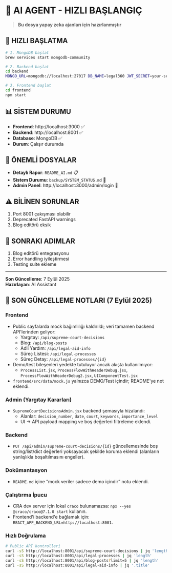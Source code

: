 # 🤖 AI AGENT - HIZLI BAŞLANGIÇ

> **Bu dosya yapay zeka ajanları için hazırlanmıştır**

## 🚀 HIZLI BAŞLATMA

```bash
# 1. MongoDB başlat
brew services start mongodb-community

# 2. Backend başlat
cd backend
MONGO_URL=mongodb://localhost:27017 DB_NAME=legal360 JWT_SECRET=your-secret-key PORT=8001 python3 server.py

# 3. Frontend başlat
cd frontend
npm start
```

## 📊 SİSTEM DURUMU

- **Frontend**: http://localhost:3000 ✅
- **Backend**: http://localhost:8001 ✅  
- **Database**: MongoDB ✅
- **Durum**: Çalışır durumda

## 📁 ÖNEMLİ DOSYALAR

- **Detaylı Rapor**: `README_AI.md` 📋
- **Sistem Durumu**: `backup/SYSTEM_STATUS.md` 🔧
- **Admin Panel**: http://localhost:3000/admin/login 🔐

## ⚠️ BİLİNEN SORUNLAR

1. Port 8001 çakışması olabilir
2. Deprecated FastAPI warnings
3. Blog editörü eksik

## 🎯 SONRAKI ADIMLAR

1. Blog editörü entegrasyonu
2. Error handling iyileştirmesi  
3. Testing suite ekleme

---
**Son Güncelleme**: 7 Eylül 2025  
**Hazırlayan**: AI Assistant

## 📝 SON GÜNCELLEME NOTLARI (7 Eylül 2025)

### Frontend
- Public sayfalarda mock bağımlılığı kaldırıldı; veri tamamen backend API'lerinden geliyor:
  - Yargıtay: `/api/supreme-court-decisions`
  - Blog: `/api/blog-posts`
  - Adli Yardım: `/api/legal-aid-info`
  - Süreç Listesi: `/api/legal-processes`
  - Süreç Detay: `/api/legal-processes/{id}`
- Demo/test bileşenleri yedekte tutuluyor ancak akışta kullanılmıyor:
  - `ProcessList.jsx`, `ProcessFlowWithHeaderDebug.jsx`, `ProcessFlowWithHeaderDebug2.jsx`, `UIComponentTest.jsx`
- `frontend/src/data/mock.js` yalnızca DEMO/Test içindir; README'ye not eklendi.

### Admin (Yargıtay Kararları)
- `SupremeCourtDecisionsAdmin.jsx` backend şemasıyla hizalandı:
  - Alanlar: `decision_number`, `date`, `court`, `keywords`, `importance_level`
  - UI → API payload mapping ve boş değerleri filtreleme eklendi.

### Backend
- `PUT /api/admin/supreme-court-decisions/{id}` güncellemesinde boş string/list/dict değerleri yoksayacak şekilde koruma eklendi (alanların yanlışlıkla boşaltılmasını engeller).

### Dokümantasyon
- `README.md` içine “mock veriler sadece demo içindir” notu eklendi.

### Çalıştırma İpucu
- CRA dev server için lokal `craco` bulunamazsa: `npx --yes @craco/craco@7.1.0 start` kullanın. 
- Frontend'i backend'e bağlamak için: `REACT_APP_BACKEND_URL=http://localhost:8001`.

### Hızlı Doğrulama
```bash
# Public API kontrolleri
curl -sS http://localhost:8001/api/supreme-court-decisions | jq 'length'
curl -sS http://localhost:8001/api/legal-processes | jq 'length'
curl -sS http://localhost:8001/api/blog-posts?limit=5 | jq 'length'
curl -sS http://localhost:8001/api/legal-aid-info | jq '.title'
```
